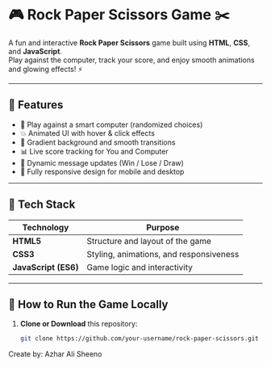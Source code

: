 # 🎮 Rock Paper Scissors Game ✂️

A fun and interactive **Rock Paper Scissors** game built using **HTML**, **CSS**, and **JavaScript**.  
Play against the computer, track your score, and enjoy smooth animations and glowing effects! ⚡

---

## 🌟 Features

- 🧠 Play against a smart computer (randomized choices)
- 💥 Animated UI with hover & click effects
- 🌈 Gradient background and smooth transitions
- 📊 Live score tracking for You and Computer
- 💬 Dynamic message updates (Win / Lose / Draw)
- 📱 Fully responsive design for mobile and desktop

---

## 🧩 Tech Stack

| Technology | Purpose |
|-------------|----------|
| **HTML5** | Structure and layout of the game |
| **CSS3** | Styling, animations, and responsiveness |
| **JavaScript (ES6)** | Game logic and interactivity |

---

## 🚀 How to Run the Game Locally

1. **Clone or Download** this repository:
   ```bash
   git clone https://github.com/your-username/rock-paper-scissors.git


Create by: Azhar Ali Sheeno
